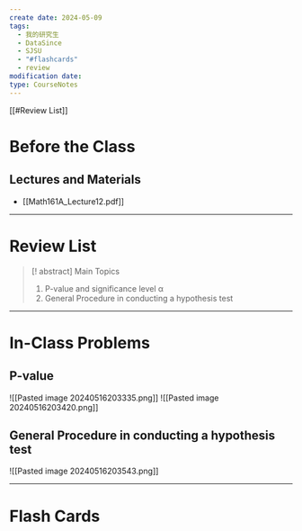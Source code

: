 ```yaml
---
create date: 2024-05-09
tags:
  - 我的研究生
  - DataSince
  - SJSU
  - "#flashcards"
  - review
modification date: 
type: CourseNotes
---
```


[[#Review List]]
# Before the Class
## Lectures and Materials
- [[Math161A_Lecture12.pdf]]

---
# Review List
>[! abstract] Main Topics
>1. P-value and significance level α
>2. General Procedure in conducting a hypothesis test


---
# In-Class Problems
## P-value
![[Pasted image 20240516203335.png]]
![[Pasted image 20240516203420.png]]
## General Procedure  in conducting a hypothesis test
![[Pasted image 20240516203543.png]]

---
# Flash Cards
